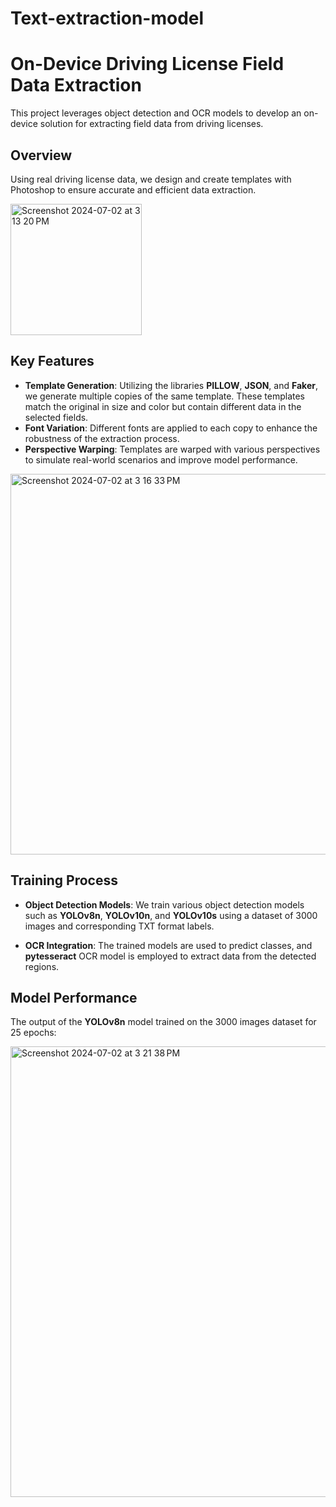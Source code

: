 # Text-extraction-model

# On-Device Driving License Field Data Extraction

This project leverages object detection and OCR models to develop an on-device solution for extracting field data from driving licenses.

## **Overview**

Using real driving license data, we design and create templates with Photoshop to ensure accurate and efficient data extraction.

<img width="210" alt="Screenshot 2024-07-02 at 3 13 20 PM" src="https://github.com/AnArshith/Text-extraction-model/assets/111214899/f6c49e51-5d4b-4549-9ac8-0490ffd80c16">

## **Key Features**

- **Template Generation**: Utilizing the libraries **PILLOW**, **JSON**, and **Faker**, we generate multiple copies of the same template. These templates match the original in size and color but contain different data in the selected fields.
- **Font Variation**: Different fonts are applied to each copy to enhance the robustness of the extraction process.
- **Perspective Warping**: Templates are warped with various perspectives to simulate real-world scenarios and improve model performance.


<img width="609" alt="Screenshot 2024-07-02 at 3 16 33 PM" src="https://github.com/AnArshith/Text-extraction-model/assets/111214899/ae7fcad3-9f1e-4959-a3f3-d04fe4b88517">


## **Training Process**

- **Object Detection Models**: We train various object detection models such as **YOLOv8n**, **YOLOv10n**, and **YOLOv10s** using a dataset of 3000 images and corresponding TXT format labels.

- **OCR Integration**: The trained models are used to predict classes, and **pytesseract** OCR model is employed to extract data from the detected regions.

## **Model Performance**

The output of the **YOLOv8n** model trained on the 3000 images dataset for 25 epochs:

<img width="721" alt="Screenshot 2024-07-02 at 3 21 38 PM" src="https://github.com/AnArshith/Text-extraction-model/assets/111214899/36ebab38-38cc-49a3-96c7-6aef0c62bf4a">
